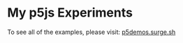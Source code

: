 # My p5js Experiments

To see all of the examples, please visit: [p5demos.surge.sh](p5demos.surge.sh)
